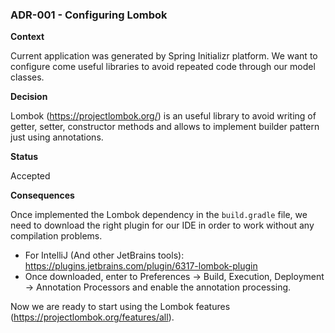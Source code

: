 ### **ADR-001 - Configuring Lombok**

**Context**

Current application was generated by Spring Initializr platform. We want to configure come useful libraries to avoid repeated code through our model classes.


**Decision**

Lombok (https://projectlombok.org/) is an useful library to avoid writing of getter, setter, constructor methods and allows to implement builder pattern just using annotations.

**Status**

Accepted

**Consequences**

Once implemented the Lombok dependency in the `build.gradle` file, we need to download the right plugin for our IDE in order to work without any compilation problems.
- For IntelliJ (And other JetBrains tools): https://plugins.jetbrains.com/plugin/6317-lombok-plugin
- Once downloaded, enter to Preferences -> Build, Execution, Deployment -> Annotation Processors and enable the annotation processing.

Now we are ready to start using the Lombok features (https://projectlombok.org/features/all).